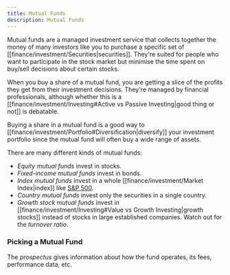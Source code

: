 ```yaml
---
title: Mutual Funds
description: Mutual Funds
---
```


Mutual funds are a managed investment service that collects together the money of many investors like you to purchase a specific set of [[finance/investment/Securities|securities]]. They're suited for people who want to participate in the stock market but minimise the time spent on buy/sell decisions about certain stocks.

When you buy a share of a mutual fund, you are getting a slice of the profits they get from their investment decisions. They're managed by financial professionals, although whether this is a [[finance/investment/Investing#Active vs Passive Investing|good thing or not]] is debatable.

Buying a share in a mutual fund is a good way to [[finance/investment/Portfolio#Diversification|diversify]] your investment portfolio since the mutual fund will often buy a wide range of assets.

There are many different kinds of mutual funds:
- *Equity mutual funds* invest in stocks.
- *Fixed-income mutual funds* invest in bonds.
- *Index mutual funds* invest in a whole [[finance/investment/Market Index|index]] like [S&P 500](https://www.investopedia.com/terms/s/sp500.asp).
- *Country mutual funds* invest only the securities in a single country.
- *Growth stock mutual funds* invest in [[finance/investment/Investing#Value vs Growth Investing|growth stocks]] instead of stocks in large established companies. Watch out for the *turnover ratio*.

### Picking a Mutual Fund
The *prospectus* gives information about how the fund operates, its fees, performance data, etc.

